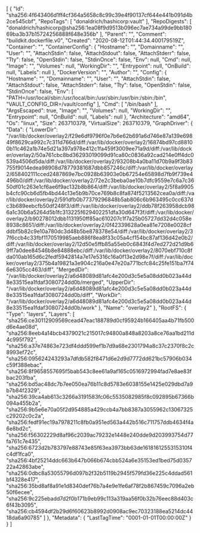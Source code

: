 [
  {
    "Id": "sha256:4f643406d1ff4cf364a5658c8c99c39e4f90137cf644e441b091d4b2ce545cbf",
    "RepoTags": [
      "donaldrich/hashicorp:vault"
    ],
    "RepoDigests": [
      "donaldrich/hashicorp@sha256:1ea08f9d9513b096ec7ae734a99de9bb18069ba3b37b15724256888f648e356b"
    ],
    "Parent": "",
    "Comment": "buildkit.dockerfile.v0",
    "Created": "2020-08-12T01:44:34.400179519Z",
    "Container": "",
    "ContainerConfig": {
      "Hostname": "",
      "Domainname": "",
      "User": "",
      "AttachStdin": false,
      "AttachStdout": false,
      "AttachStderr": false,
      "Tty": false,
      "OpenStdin": false,
      "StdinOnce": false,
      "Env": null,
      "Cmd": null,
      "Image": "",
      "Volumes": null,
      "WorkingDir": "",
      "Entrypoint": null,
      "OnBuild": null,
      "Labels": null
    },
    "DockerVersion": "",
    "Author": "",
    "Config": {
      "Hostname": "",
      "Domainname": "",
      "User": "",
      "AttachStdin": false,
      "AttachStdout": false,
      "AttachStderr": false,
      "Tty": false,
      "OpenStdin": false,
      "StdinOnce": false,
      "Env": [
        "PATH=/usr/local/sbin:/usr/local/bin:/usr/sbin:/usr/bin:/sbin:/bin",
        "VAULT_CONFIG_DIR=/vault/config"
      ],
      "Cmd": [
        "/bin/bash"
      ],
      "ArgsEscaped": true,
      "Image": "",
      "Volumes": null,
      "WorkingDir": "",
      "Entrypoint": null,
      "OnBuild": null,
      "Labels": null
    },
    "Architecture": "amd64",
    "Os": "linux",
    "Size": 263710379,
    "VirtualSize": 263710379,
    "GraphDriver": {
      "Data": {
        "LowerDir": "/var/lib/docker/overlay2/f29e6df9796f0e7b6e62b691a6d746e87a139e69849f8629ca992c7c311d766d/diff:/var/lib/docker/overlay2/16874bd97cd88100b11c462a1b74e5d21a397a978e412c1fa459f3009ee71a9d/diff:/var/lib/docker/overlay2/50a761cbc8bd36293019099d91ca80c0836a92cad214e0ff4dc0539a4506d5da/diff:/var/lib/docker/overlay2/93208b4a0ba11d70b9a9f3b83755f9014edea98908d78779381687dbb857246c/diff:/var/lib/docker/overlay2/658402111cced2487869e7bc0928b63903e0b67254e65898d7fb9f739e4496b0/diff:/var/lib/docker/overlay2/72e2c3beba0ae10b7dfc9559e7c6a7c3650df01c263e1cf6ae6f9ac132b8b864/diff:/var/lib/docker/overlay2/5f8a9905b4cfc90cb6d5fb4bd44c13e5b9b70ce769b8c8fa874f5213562cea0a/diff:/var/lib/docker/overlay2/591dfb0b77379296848b5ab806c6b963495c0cc637dc3b689eebcfb50df248f3/diff:/var/lib/docker/overlay2/ddb78f263958dcb986a1c30b6a5264d5b1fc313225f629402251dfa30d647f3f/diff:/var/lib/docker/overlay2/b90278012dbb1131950ff85ac610207c1f7a25b05727dd32d4c058e8938c8651/diff:/var/lib/docker/overlay2/0f42339628a0ea81e7208e0028cfddbf5b82c9e10a780dc3d48b5be878378e54/diff:/var/lib/docker/overlay2/37f6ccb4c33fbf1170519985aeb886f8ea8f33c05a4cf154bc87af136d42e0b2/diff:/var/lib/docker/overlay2/12d50e5ffb85a55eb0c6843f4d7ed272d21d9b69ff7a0dee84546b8e84888ebc/diff:/var/lib/docker/overlay2/8070ebf710c8fda010ab165d6c2fedf5942814a7e17e5316c16a0f13e2d98e7f/diff:/var/lib/docker/overlay2/375b4a19821a3e904c216a0e47e20a771bcfc84c25fe151ba7f746e6305cc463/diff",
        "MergedDir": "/var/lib/docker/overlay2/a6d48089d81afc4e200d3c5e5a08dd0b023a44d8e33515ea1fdaf3080724dd0b/merged",
        "UpperDir": "/var/lib/docker/overlay2/a6d48089d81afc4e200d3c5e5a08dd0b023a44d8e33515ea1fdaf3080724dd0b/diff",
        "WorkDir": "/var/lib/docker/overlay2/a6d48089d81afc4e200d3c5e5a08dd0b023a44d8e33515ea1fdaf3080724dd0b/work"
      },
      "Name": "overlay2"
    },
    "RootFS": {
      "Type": "layers",
      "Layers": [
        "sha256:ce30112909569cead47eac188789d0cf95924b166405aa4b71fb500d6e4ae08d",
        "sha256:8eeb4a14bcb4379021c215017c94800a848a8203a8ce76aa1bd211d4c995f792",
        "sha256:a37e74863e723df4ddd599ef1b7d9a68e2301794a8c37c2370f8c2c8993ef72c",
        "sha256:095624243293a7dfdb582f8471d6e2d9d7772dd621bc57906b034c59f388ebac",
        "sha256:8f9658557695f5bab543c8ee61a9af165c0516972994fad7e8ae83fbac203fba",
        "sha256:bd5ac48dc7b7ee050ea76b11c8d5783e6038155e1425e029dbd7a9b7b84f2329",
        "sha256:39ca4ab613c3266a3191583fc06c5535082985f8c092895b67366b094a455b2a",
        "sha256:9b5e6e70a05f2d954885a429ccb4a7bb8387a3055962c13067325c29202c0c2a",
        "sha256:fedf91ec19a7978211c8fb0a951ed563a442b516c711757ddb4634f4a6e8bd2c",
        "sha256:f56302229d8af96c2039ac79232e1448e240dde9d203993754d77fa761c7e435",
        "sha256:6723d2b783797e88743e85f63ea3973bb63de1618161255315310f4c4df1fca0",
        "sha256:4bf25214ddc663b647b066b674cbb524a6e35153ed1bed75d035722a42863abe",
        "sha256:0dbc8a53055796d097b2f32b5119b2945f579fd36e225c4ddad561bf4328e417",
        "sha256:35bd8af8a91e1d8340def76b7a4e9e1fe6af78f2b867459c7096a2eb50f6ecee",
        "sha256:9c225ebadd7d2f0b171b9eb99c113a319aa56f0b32b76eec88d403c6f43b3095",
        "sha256:cb4594df2b29d6f60623b8992d0908ac9ec70323188ea5214dc4418da6a90785"
      ]
    },
    "Metadata": {
      "LastTagTime": "0001-01-01T00:00:00Z"
    }
  }
]

